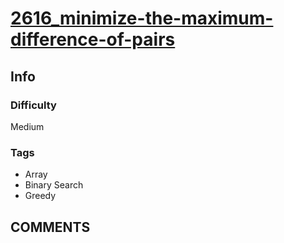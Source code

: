 # [2616_minimize-the-maximum-difference-of-pairs](https://leetcode.com/problems/minimize-the-maximum-difference-of-pairs)

## Info

### Difficulty

Medium

### Tags

- Array
- Binary Search
- Greedy

## __COMMENTS__

> 
